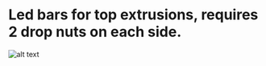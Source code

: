 <h1>Led bars for top extrusions, requires 2 drop nuts on each side. </h1>

![alt text](https://i.imgur.com/dm3k2nU.png)
